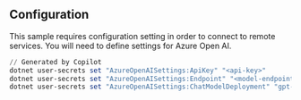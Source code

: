 
## Configuration
This sample requires configuration setting in order to connect to remote services. You will need to define settings for Azure Open AI.
```powershell
// Generated by Copilot
dotnet user-secrets set "AzureOpenAISettings:ApiKey" "<api-key>" 
dotnet user-secrets set "AzureOpenAISettings:Endpoint" "<model-endpoint>"
dotnet user-secrets set "AzureOpenAISettings:ChatModelDeployment" "gpt-4o"
```
